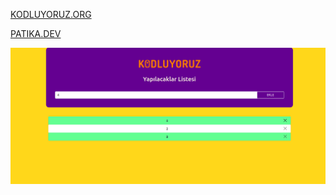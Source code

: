 
[KODLUYORUZ.ORG](https://www.kodluyoruz.org/)

[PATIKA.DEV](https://www.patika.dev/tr)

![TODO LIST](https://github.com/cankskrk/PATIKA.DEV-JS-HW-2-TODO-LIST/blob/main/Ekran%20g%C3%B6r%C3%BCnt%C3%BCs%C3%BC%202022-05-20%2016-34-53.png?raw=true)
